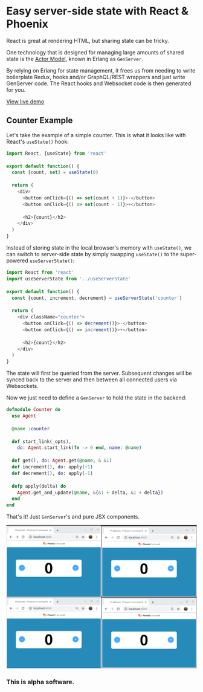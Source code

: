 # Easy server-side state with React & Phoenix

React is great at rendering HTML, but sharing state can be tricky.

One technology that is designed for managing large amounts of shared state is the [Actor Model](https://en.wikipedia.org/wiki/Actor_model), known in Erlang as `GenServer`. 

By relying on Erlang for state management, it frees us from needing to write boilerplate Redux, hooks and/or GraphQL/REST wrappers and just write GenServer code. The React hooks and Websocket code is then generated for you.

[View live demo](http://react-use-server-state.gigalixirapp.com/)

## Counter Example

Let's take the example of a simple counter. This is what it looks like with React's `useState()` hook:

```js
import React, {useState} from 'react'

export default function() {
  const [count, set] = useState(0)

  return (
    <div>
      <button onClick={() => set(count + 1)}>-</button>
      <button onClick={() => set(count - 1)}>+</button>

      <h2>{count}</h2>
    </div>
  )
}
```

Instead of storing state in the local browser's memory with `useState()`, we can switch to server-side state by simply swapping `useState()` to the super-powered `useServerState()`: 

```js
import React from 'react'
import useServerState from '../useServerState'

export default function() {
  const {count, increment, decrement} = useServerState('counter')
  
  return (
    <div className="counter">
      <button onClick={() => decrement()}>-</button>
      <button onClick={() => increment()}>+</button>

      <h2>{count}</h2>
    </div>
  )
}
```

The state will first be queried from the server. Subsequent changes will be synced back to the server and then between all connected users via Websockets.

Now we just need to define a `GenServer` to hold the state in the backend:

```elixir
defmodule Counter do
  use Agent

  @name :counter

  def start_link(_opts),
    do: Agent.start_link(fn -> 0 end, name: @name)

  def get(), do: Agent.get(@name, & &1)
  def increment(), do: apply(+1)
  def decrement(), do: apply(-1)

  defp apply(delta) do
    Agent.get_and_update(@name, &{&1 + delta, &1 + delta})
  end
end
```

That's it! Just `GenServer`'s and pure JSX components.

![Counter example](/counter-example.gif)

### This is alpha software.
